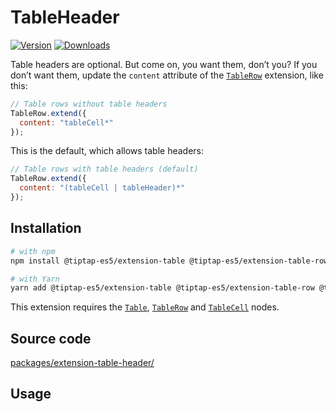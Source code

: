 # TableHeader

[![Version](https://img.shields.io/npm/v/@tiptap-es5/extension-table-header.svg?label=version)](https://www.npmjs.com/package/@tiptap-es5/extension-table-header)
[![Downloads](https://img.shields.io/npm/dm/@tiptap-es5/extension-table-header.svg)](https://npmcharts.com/compare/@tiptap-es5/extension-table-header?minimal=true)

Table headers are optional. But come on, you want them, don’t you? If you don’t want them, update the `content` attribute of the [`TableRow`](/api/nodes/table-row) extension, like this:

```js
// Table rows without table headers
TableRow.extend({
  content: "tableCell*"
});
```

This is the default, which allows table headers:

```js
// Table rows with table headers (default)
TableRow.extend({
  content: "(tableCell | tableHeader)*"
});
```

## Installation

```bash
# with npm
npm install @tiptap-es5/extension-table @tiptap-es5/extension-table-row @tiptap-es5/extension-table-header @tiptap-es5/extension-table-cell

# with Yarn
yarn add @tiptap-es5/extension-table @tiptap-es5/extension-table-row @tiptap-es5/extension-table-header @tiptap-es5/extension-table-cell
```

This extension requires the [`Table`](/api/nodes/table), [`TableRow`](/api/nodes/table-row) and [`TableCell`](/api/nodes/table-cell) nodes.

## Source code

[packages/extension-table-header/](https://github.com/ueberdosis/tiptap/blob/main/packages/extension-table-header/)

## Usage

<demo name="Nodes/Table" />
